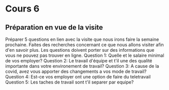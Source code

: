 # Cours 6
## Préparation en vue de la visite
Préparer 5 questions en lien avec la visite que nous irons faire la semaine prochaine. Faites des recherches concernant ce que nous allons visiter afin d'en savoir plus. Les questions doivent porter sur des informations que vous ne pouvez pas trouver en ligne. 
Question 1: Quelle et le salaire minimal de vos employer?
Question 2: Le travail d'équipe et t'il une des qualité importante dans votre environement de travail?
Question 3: A cause de la covid, avez vous apporter des changements a vos mode de travail?
Question 4: Est-ce vos employer ont une option de faire du teletravail
Question 5: Les taches de travail sont t'il separer par equipe?
